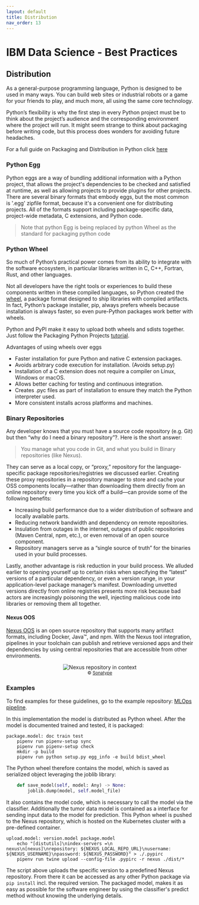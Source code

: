 ```yaml
---
layout: default
title: Distribution
nav_order: 13
---
```

# IBM Data Science - Best Practices

## Distribution

As a general-purpose programming language, Python is designed to be used in many ways. You can build web sites or industrial robots or a game for your friends to play, and much more, all using the same core technology.

Python’s flexibility is why the first step in every Python project must be to think about the project’s audience and the corresponding environment where the project will run. It might seem strange to think about packaging before writing code, but this process does wonders for avoiding future headaches.

For a full guide on Packaging and Distribution in Python click [here](https://packaging.python.org/guides/distributing-packages-using-setuptools/)

### Python Egg

Python eggs are a way of bundling additional information with a Python project, that allows the project's dependencies to be checked and satisfied at runtime, as well as allowing projects to provide plugins for other projects. There are several binary formats that embody eggs, but the most common is '.egg' zipfile format, because it's a convenient one for distributing projects. All of the formats support including package-specific data, project-wide metadata, C extensions, and Python code.

> Note that python Egg is being replaced by python Wheel as the standard for packaging python code

### Python Wheel

So much of Python’s practical power comes from its ability to integrate with the software ecosystem, in particular libraries written in C, C++, Fortran, Rust, and other languages.

Not all developers have the right tools or experiences to build these components written in these compiled languages, so Python created the [wheel](https://wheel.readthedocs.io/en/stable/), a package format designed to ship libraries with compiled artifacts. In fact, Python’s package installer, pip, always prefers wheels because installation is always faster, so even pure-Python packages work better with wheels.

Python and PyPI make it easy to upload both wheels and sdists together. Just follow the Packaging Python Projects [tutorial](https://packaging.python.org/tutorials/packaging-projects/).

Advantages of using wheels over eggs

- Faster installation for pure Python and native C extension packages.
- Avoids arbitrary code execution for installation. (Avoids setup.py)
- Installation of a C extension does not require a compiler on Linux, Windows or macOS.
- Allows better caching for testing and continuous integration.
- Creates .pyc files as part of installation to ensure they match the Python interpreter used.
- More consistent installs across platforms and machines.

### Binary Repositories

Any developer knows that you must have a source code repository (e.g. Git) but then “why do I need a binary repository”?. Here is the short answer:

> You manage what you code in Git, and what you build in Binary repositories (like Nexus).

They can serve as a local copy, or “proxy,” repository for the language-specific package repositories/registries we discussed earlier. Creating these proxy repositories in a repository manager to store and cache your OSS components locally—rather than downloading them directly from an online repository every time you kick off a build—can provide some of the following benefits:

- Increasing build performance due to a wider distribution of software and locally available parts.
- Reducing network bandwidth and dependency on remote repositories.
- Insulation from outages in the internet, outages of public repositories (Maven Central, npm, etc.), or even removal of an open source component.
- Repository managers serve as a “single source of truth” for the binaries used in your build processes.

Lastly, another advantage is risk reduction in your build process. We alluded earlier to opening yourself up to certain risks when specifying the “latest” versions of a particular dependency, or even a version range, in your application-level package manager’s manifest. Downloading unvetted versions directly from online registries presents more risk because bad actors are increasingly poisoning the well, injecting malicious code into libraries or removing them all together.

#### Nexus OOS

[Nexus OOS](https://www.sonatype.com/nexus-repository-oss) is an open source repository that supports many artifact formats, including Docker, Java™, and npm. With the Nexus tool integration, pipelines in your toolchain can publish and retrieve versioned apps and their dependencies by using central repositories that are accessible from other environments.

<p align="center">
    <img src="https://www.sonatype.com/hs-fs/hubfs/Nexus_Repo_SDLC@2x.png" alt="Nexus repository in context"> <br/>
  <sub>&copy; <a href="https://www.sonatype.com/products/repository-oss-vs-pro-features">Sonatype</a></sub>
</p>

### Examples

To find examples for these guidelines, go to the example repository: [MLOps pipeline](https://github.ibm.com/datascience-ibm/example-mlops-model-pipeline).

In this implementation the model is distributed as Python wheel.
After the model is documented trained and tested, it is packaged:

```make
package.model: doc train test
	pipenv run pipenv-setup sync
	pipenv run pipenv-setup check
	mkdir -p build
	pipenv run python setup.py egg_info -e build bdist_wheel
```

The Python wheel therefore contains the model, which is saved as serialized object leveraging the joblib library:

```python
    def save_model(self, model: Any) -> None:
        joblib.dump(model, self.model_file)
```

It also contains the model code, which is necessary to call the model via the classifier.
Additionally the tumor data model is contained as a interface for sending input data to the model for prediction.
This Python wheel is pushed to the Nexus repository, which is hosted on the Kubernetes cluster with a pre-defined container.

```make
upload.model: version.model package.model
	echo "[distutils]\nindex-servers =\n    nexus\n[nexus]\nrepository: ${NEXUS_LOCAL_REPO_URL}\nusername: ${NEXUS_USERNAME}\npassword: ${NEXUS_PASSWORD}" > ./.pypirc
	pipenv run twine upload --config-file .pypirc -r nexus ./dist/*
```

The script above uploads the specific version to a predefined Nexus repository.
From there it can be accessed as any other Python package via `pip install` incl. the required version.
The packaged model, makes it as easy as possible for the software engineer by using the classifier's predict method  without knowing the underlying details.
